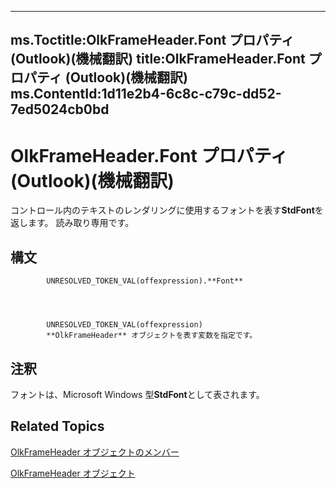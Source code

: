 

---
ms.Toctitle:OlkFrameHeader.Font プロパティ (Outlook)(機械翻訳)
title:OlkFrameHeader.Font プロパティ (Outlook)(機械翻訳)
ms.ContentId:1d11e2b4-6c8c-c79c-dd52-7ed5024cb0bd
---
# OlkFrameHeader.Font プロパティ (Outlook)(機械翻訳)




コントロール内のテキストのレンダリングに使用するフォントを表す**StdFont**を返します。 読み取り専用です。

## 構文

            UNRESOLVED_TOKEN_VAL(offexpression).**Font**




            UNRESOLVED_TOKEN_VAL(offexpression)
            **OlkFrameHeader** オブジェクトを表す変数を指定です。



## 注釈
フォントは、Microsoft Windows 型**StdFont**として表されます。



## Related Topics

[OlkFrameHeader オブジェクトのメンバー](b514dd95-3368-0a9b-c886-d7ee28126391.md)

[OlkFrameHeader オブジェクト](088dd9e4-7210-6465-e337-51cb1bd10172.md)




